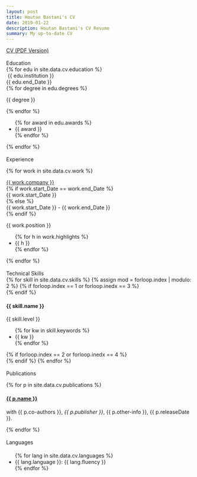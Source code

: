 ```yaml
---
layout: post
title: Houtan Bastani's CV
date: 2019-01-22
description: Houtan Bastani's CV Resume
summary: My up-to-date CV
---
```

<div class="well">
<!-- <div> -->
  <div class="list-group">
    <div class="list-group-item">
      <div class="row-action-primary">
          <i class="fas fa-file-pdf"></i>
      </div>
      <div class="row-content">
        <span class="cv-section-title"><a href="../assets/bastani_houtan_cv.pdf">CV (PDF Version)</a></span>
      </div>
    </div>
  </div>
</div>

<br/>

<div class="well">
<!-- <div> -->
  <div class="list-group">
    <div class="list-group-item">
      <div class="row-action-primary">
        <i class="fa fa-graduation-cap"></i>
      </div>
      <div class="row-content">
        <span class="cv-section-title">Education</span>
      </div>
    </div>
    <!-- <div class="list&#45;group&#45;separator"></div> -->
  </div>
  {% for edu in site.data.cv.education %}
  <div class="list-group">
    <div class="list-group-item">
      <div class="row-action-primary">
        <i class="fa" style="color:transparent;opacity:0.0;"></i>
      </div>
      <div class="row-content">
        <div class="cv-table">
          <div class="cv-cell"><img class="edu-logo-img" src="{{site.baseurl}}/{{edu.logo}}" alt="" />&nbsp;{{ edu.institution }}</div>
          <div class="cv-cell-right">{{ edu.end_Date }}</div>
        </div>
        {% for degree in edu.degrees %}
          <p class="cv-position">{{ degree }}</p>
        {% endfor %}
        <ul>
        {% for award in edu.awards %}
          <li class="cv-listitem">{{ award }}</li>
        {% endfor %}
        </ul>
      </div>
    </div>
    <div class="list-group-separator"></div>
  </div>
  {% endfor %}
</div>

<br/>

<div class="well">
<!-- <div> -->
  <div class="list-group">
    <div class="list-group-item">
      <div class="row-action-primary">
        <i class="fa fa-suitcase"></i>
      </div>
      <div class="row-content">
        <span class="cv-section-title">Experience</span>
      </div>
    </div>
    <!-- <div class="list&#45;group&#45;separator"></div> -->
  </div>

  {% for work in site.data.cv.work %}
  <div class="list-group">
    <div class="list-group-item">
      <div class="row-action-primary">
        <i class="fa" style="color:transparent;opacity:0.0;"></i>
      </div>
      <div class="row-content">
        <div class="cv-table">
          <div class="cv-cell"><a href="{{ work.website }}">{{ work.company }}</a></div>
          {% if work.start_Date == work.end_Date %}
          <div class="cv-cell-right">{{ work.start_Date }}</div>
          {% else %}
          <div class="cv-cell-right">{{ work.start_Date }} - {{ work.end_Date }}</div>
          {% endif %}
        </div>
        <p class="cv-position">{{ work.position }}</p>
        <ul>
          {% for h in work.highlights %}
          <li>{{ h }}</li>
          {% endfor %}
        </ul>
      </div>
    </div>
    <div class="list-group-separator"></div>
  </div>
  {% endfor %}
</div>

<br/>

<div class="well cv-div-spanlist">
<!-- <div> -->
  <div class="list-group">
    <div class="list-group-item">
      <div class="row-action-primary">
        <i class="fa fa-code"></i>
      </div>
      <div class="row-content">
        <span class="cv-section-title">Technical Skills</span>
      </div>
    </div>
    <!-- <div class="list&#45;group&#45;separator"></div> -->
  </div>
  <div class="cv-divTable">
    <div class="cv-divTableBody">
      {% for skill in site.data.cv.skills %}
      {% assign mod = forloop.index | modulo: 2 %}
      {% if forloop.index == 1 or forloop.inedx == 3 %}
      <div class="cv-divTableRow">
        {% endif %}
        <div class="cv-divTableCell">
          <div class="list-group">
            <div class="list-group-item">
              <div class="row-action-primary">
                <i class="fa" style="color:transparent;opacity:0.0;"></i>
              </div>
              <div class="row-content">
                <h4 class="list-group-item-heading cv-bolditem">{{ skill.name }}</h4>
                <p class="cv-position">{{ skill.level }}</p>
                <div class="cv-date"></div>
                <ul>
                  {% for kw in skill.keywords %}
                  <li class="cv-listitem">{{ kw }}</li>
                  {% endfor %}
                </ul>
              </div>
            </div>
          </div>
        </div>
        {% if forloop.index == 2 or forloop.inedx == 4 %}
      </div>
      {% endif %}
      {% endfor %}
    </div>
  </div>
</div>

<br/>

<div class="well">
<!-- <div> -->
  <div class="list-group">
    <div class="list-group-item">
      <div class="row-action-primary">
        <i class="fas fa-scroll"></i>
      </div>
      <div class="row-content">
        <span class="cv-section-title">Publications</span>
      </div>
    </div>
    <!-- <div class="list&#45;group&#45;separator"></div> -->
  </div>

  {% for p in site.data.cv.publications %}
  <div class="list-group">
    <div class="list-group-item">
      <div class="row-action-primary">
        <i class="fa" style="color:transparent;opacity:0.0;"></i>
      </div>
      <div class="row-content">
        <h4 class="list-group-item-heading cv-bolditem"><a href="{{ p.website }}">{{ p.name }}</a></h4>
        <p class="cv-position">with {{ p.co-authors }}, <i>{{ p.publisher }}</i>, {{ p.other-info }}, {{ p.releaseDate }}.</p>
      </div>
    </div>
    <div class="list-group-separator"></div>
  </div>
  {% endfor %}
</div>

<br/>

<div class="well">
<!-- <div> -->
  <div class="list-group">
    <div class="list-group-item">
      <div class="row-action-primary">
        <i class="fa fa-language"></i>
      </div>
      <div class="row-content">
        <span class="cv-section-title">Languages</span>
      </div>
    </div>
    <!-- <div class="list&#45;group&#45;separator"></div> -->
  </div>

  <div class="list-group">
    <div class="list-group-item">
      <div class="row-action-primary">
        <i class="fa" style="color:transparent;opacity:0.0;"></i>
      </div>
      <div class="row-content">
        <h4 class="list-group-item-heading cv-bolditem"></h4>
        <p class="cv-position"></p>
        <div class="cv-date"></div>
        <ul>
  {% for lang in site.data.cv.languages %}
    <li class="cv-listitem">{{ lang.language }}: {{ lang.fluency }}</li>
  {% endfor %}
        </ul>
      </div>
    </div>
  </div>

<!--
  <div class="list-group cv-shorten">
    <div class="list-group-item">
    </div>
    <div class="list-group-separator"></div>
  </div>
-->
</div>
